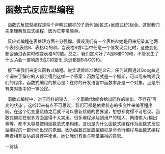 # 函数式反应型编程
&nbsp;&nbsp;函数式反应型编程是两个声明式编程的子范例(函数式+反应式)的组合。这里我们先来理解反应式编程，因为它非常简单。

&nbsp;&nbsp;反应式编程在表处理方面十分强悍。假设我们有一个表格A:她是用来纪录其他两个表格(表格B、表格C)的和。当表格B或C当中任意一个值发现变化时，这些变化都会通过表实时改变表格A的值。总之，我们定义好了A是B和C的和，不管发生了什么,A会一直响应B或C的变化,永远都是B与C的和。

&nbsp;&nbsp;接下来我们来定义函数式编程。说实话很难准确定义它。任何试图通过Google这个词来了解它的人都会得到这样一个答案：函数范式是一个框架，可以用来构建我们的程序。函数式编程的核心是：在你的开发语言中函数本身是一个对象，且是所有类对象中的一等公民。

&nbsp;&nbsp;函数式编程中，对于同样的输入，一个函数f始终会给出同样的输出，不存在'可变的状态'。这听起来有点不可思议，我们可都是依靠状态的多变性来编写程序啊。在这个给变量赋值之后就不可以重新赋值的世界里，想想都觉得不可思议。函数式编程在很多方面显得不太实用。很多编程涉及到用户的输入、网络输入/输出等等，都不太容易使用函数范式来构建。这也是为什么函数式编程作为函数式反应型编程的一部分而出现的原因。因为函数式反应型编程是命令行编程与函数式编程两者相互妥协的最佳平衡点。她让我们有鱼与熊掌兼得的意思。

－待续
